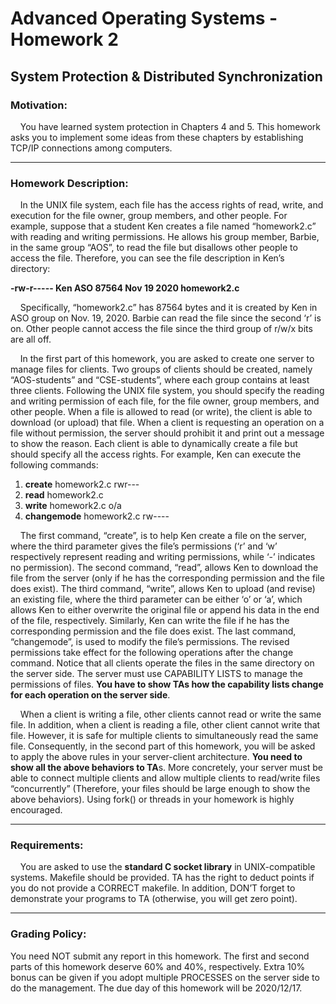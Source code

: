 # Advanced Operating Systems - Homework 2
## System Protection & Distributed Synchronization
### Motivation:
&nbsp;&nbsp;&nbsp;&nbsp;You have learned system protection in Chapters 4 and 5. This homework asks you to
implement some ideas from these chapters by establishing TCP/IP connections among
computers.

---
### Homework Description:
&nbsp;&nbsp;&nbsp;&nbsp;In the UNIX file system, each file has the access rights of read, write, and
execution for the file owner, group members, and other people. For example, suppose
that a student Ken creates a file named “homework2.c” with reading and writing
permissions. He allows his group member, Barbie, in the same group “AOS”, to read
the file but disallows other people to access the file. Therefore, you can see the file
description in Ken’s directory:

**-rw-r----- Ken ASO 87564 Nov 19 2020 homework2.c**

&nbsp;&nbsp;&nbsp;&nbsp;Specifically, “homework2.c” has 87564 bytes and it is created by Ken in ASO group
on Nov. 19, 2020. Barbie can read the file since the second ‘r’ is on. Other people
cannot access the file since the third group of r/w/x bits are all off.

&nbsp;&nbsp;&nbsp;&nbsp;In the first part of this homework, you are asked to create one server to manage
files for clients. Two groups of clients should be created, namely “AOS-students” and
“CSE-students”, where each group contains at least three clients. Following the UNIX
file system, you should specify the reading and writing permission of each file, for the
file owner, group members, and other people. When a file is allowed to read (or write),
the client is able to download (or upload) that file. When a client is requesting an
operation on a file without permission, the server should prohibit it and print out a
message to show the reason. Each client is able to dynamically create a file but should
specify all the access rights. For example, Ken can execute the following commands:

1) **create** homework2.c rwr---
2) **read** homework2.c
3) **write** homework2.c o/a
4) **changemode** homework2.c rw----

&nbsp;&nbsp;&nbsp;&nbsp;The first command, “create”, is to help Ken create a file on the server, where the third
parameter gives the file’s permissions (‘r’ and ‘w’ respectively represent reading and
writing permissions, while ‘-’ indicates no permission). The second command, “read”,
allows Ken to download the file from the server (only if he has the corresponding
permission and the file does exist). The third command, “write”, allows Ken to upload
(and revise) an existing file, where the third parameter can be either ‘o’ or ‘a’, which
allows Ken to either overwrite the original file or append his data in the end of the file,
respectively. Similarly, Ken can write the file if he has the corresponding permission
and the file does exist. The last command, “changemode”, is used to modify the file’s
permissions. The revised permissions take effect for the following operations after the
change command. Notice that all clients operate the files in the same directory on the
server side. The server must use CAPABILITY LISTS to manage the permissions of
files. **You have to show TAs how the capability lists change for each operation on
the server side**.

&nbsp;&nbsp;&nbsp;&nbsp;When a client is writing a file, other clients cannot read or write the same file. In
addition, when a client is reading a file, other client cannot write that file. However, it
is safe for multiple clients to simultaneously read the same file. Consequently, in the
second part of this homework, you will be asked to apply the above rules in your
server-client architecture. **You need to show all the above behaviors to TA**s. More
concretely, your server must be able to connect multiple clients and allow multiple
clients to read/write files “concurrently” (Therefore, your files should be large enough
to show the above behaviors). Using fork() or threads in your homework is highly
encouraged.

---
### Requirements:
&nbsp;&nbsp;&nbsp;&nbsp;You are asked to use the **standard C socket library** in UNIX-compatible systems.
Makefile should be provided. TA has the right to deduct points if you do not provide a
CORRECT makefile. In addition, DON’T forget to demonstrate your programs to TA
(otherwise, you will get zero point).

---
### Grading Policy:
You need NOT submit any report in this homework. The first and second parts of this
homework deserve 60% and 40%, respectively. Extra 10% bonus can be given if you
adopt multiple PROCESSES on the server side to do the management. The due day of
this homework will be 2020/12/17.
